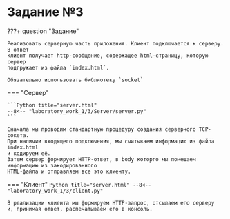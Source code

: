 # Задание №3

???+ question "Задание"

    Реализовать серверную часть приложения. Клиент подключается к серверу. В ответ
    клиент получает http-сообщение, содержащее html-страницу, которую сервер
    подгружает из файла `index.html`.

    Обязательно использовать библиотеку `socket`


=== "Сервер"

    ```Python title="server.html"
    --8<-- "laboratory_work_1/3/Server/server.py"
    ```

    Сначала мы проводим стандартную процедуру создания серверного TCP-сокета. 
    При наличии входящего подключения, мы считываем информацию из файла index.html
    и кодируем её. 
    Затем сервер формирует HTTP-ответ, в body которго мы помещаем информацию из закодированного 
    HTML-файла и отправляем все это клиенту. 

=== "Клиент"
    ```Python title="server.html"
    --8<-- "laboratory_work_1/3/client.py"
    ```

    В реализации клиента мы формируем HTTP-запрос, отсылаем его серверу 
    и, принимая ответ, распечатываем его в консоль. 